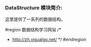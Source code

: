 ### DataStructure 模块简介:

这里提供了一系列的数据结构。

#region 数据结构学习网站
/*
* http://zh.visualgo.net/
*/
#endregion